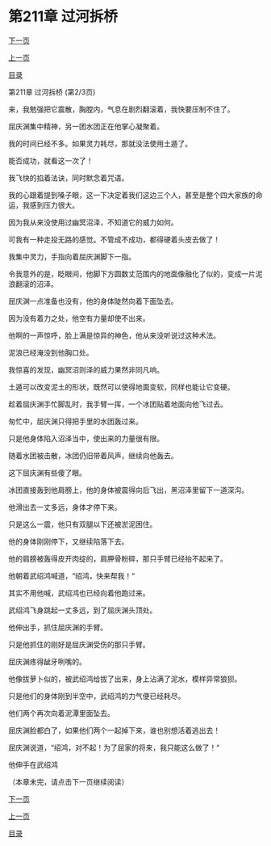 <h1>第211章   过河拆桥</h1>
            <div><p><a href="./0632_%E7%AC%AC211%E7%AB%A0_%E8%BF%87%E6%B2%B3%E6%8B%86%E6%A1%A5.md">下一页</a></p><p><a href="./0630_%E7%AC%AC211%E7%AB%A0_%E8%BF%87%E6%B2%B3%E6%8B%86%E6%A1%A5.md">上一页</a></p><p><a href="../">目录</a></p></div>
            <div><p>第211章   过河拆桥 (第2/3页)</p><p>来，我勉强把它震散，胸膛内，气息在剧烈翻滚着，我快要压制不住了。</p><p>屈庆渊集中精神，另一团水团正在他掌心凝聚着。</p><p>我的时间已经不多。如果灵力耗尽，那就没法使用土遁了。</p><p>能否成功，就看这一次了！</p><p>我飞快的掐着法诀，同时默念着咒语。</p><p>我的心跟着提到嗓子眼，这一下决定着我们这边三个人，甚至是整个四大家族的命运，我感到压力很大。</p><p>因为我从来没使用过幽冥沼泽，不知道它的威力如何。</p><p>可我有一种走投无路的感觉。不管成不成功，都得硬着头皮去做了！</p><p>我集中灵力，手指向着屈庆渊脚下一指。</p><p>令我意外的是，眨眼间，他脚下方圆数丈范围内的地面像融化了似的，变成一片泥浪翻滚的沼泽。</p><p>屈庆渊一点准备也没有，他的身体陡然向着下面坠去。</p><p>因为没有着力之处，他空有力量却使不出来。</p><p>他啊的一声惊呼，脸上满是惊异的神色，他从来没听说过这种术法。</p><p>泥浪已经淹没到他胸口处。</p><p>我惊喜的发现，幽冥沼则泽的威力果然非同凡响。</p><p>土遁可以改变泥土的形状，既然可以使得地面变软，同样也能让它变硬。</p><p>趁着屈庆渊手忙脚乱时，我手臂一挥，一个冰团贴着地面向他飞过去。</p><p>匆忙中，屈庆渊只得把手里的水团轰过来。</p><p>只是他身体陷入沼泽当中，使出来的力量很有限。</p><p>随着水团被击散，冰团仍旧带着风声，继续向他轰去。</p><p>这下屈庆渊有些傻了眼。</p><p>冰团直接轰到他肩膀上，他的身体被震得向后飞出，黑沼泽里留下一道深沟。</p><p>他滑出去一丈多远，身体才停下来。</p><p>只是这么一震，他只有双腿以下还被淤泥困住。</p><p>他的身体刚刚停下，又继续陷落下去。</p><p>他的肩膀被轰得皮开肉绽的，肩胛骨粉碎，那只手臂已经抬不起来了。</p><p>他朝着武绍鸿喊道，“绍鸿，快来帮我！“</p><p>其实不用他喊，武绍鸿也已经向着他跑过来。</p><p>武绍鸿飞身跳起一丈多远，到了屈庆渊头顶处。</p><p>他伸出手，抓住屈庆渊的手臂。</p><p>只是他抓住的刚好是屈庆渊受伤的那只手臂。</p><p>屈庆渊疼得龇牙咧嘴的。</p><p>他像拔萝卜似的，被武绍鸿给拔了出来，身上沾满了泥水，模样异常狼狈。</p><p>只是他们的身体刚到半空中，武绍鸿的力气便已经耗尽。</p><p>他们两个再次向着泥潭里面坠去。</p><p>屈庆渊脸都白了，如果他们两个一起掉下来，谁也别想活着逃出去！</p><p>屈庆渊说道，“绍鸿，对不起！为了屈家的将来，我只能这么做了！“</p><p>他伸手在武绍鸿</p><p>（本章未完，请点击下一页继续阅读）</p></div>
            <div><p><a href="./0632_%E7%AC%AC211%E7%AB%A0_%E8%BF%87%E6%B2%B3%E6%8B%86%E6%A1%A5.md">下一页</a></p><p><a href="./0630_%E7%AC%AC211%E7%AB%A0_%E8%BF%87%E6%B2%B3%E6%8B%86%E6%A1%A5.md">上一页</a></p><p><a href="../">目录</a></p></div>